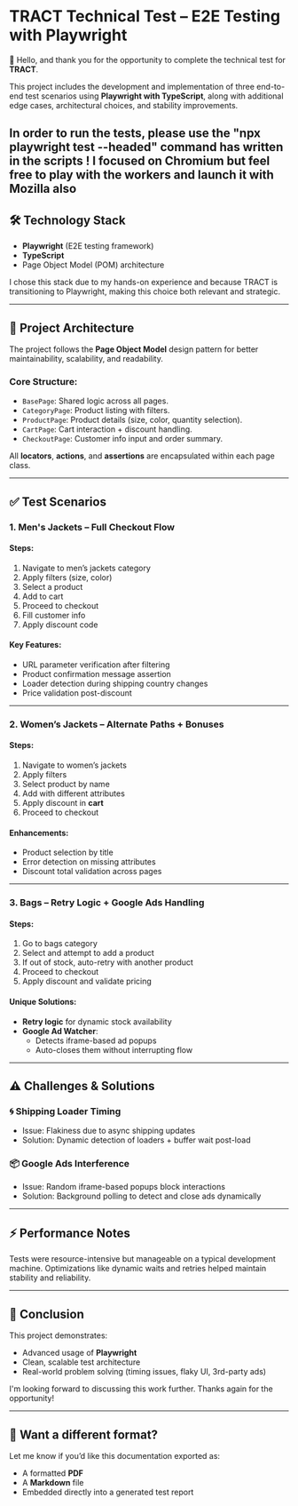 # TRACT Technical Test – E2E Testing with Playwright

👋 Hello, and thank you for the opportunity to complete the technical test for **TRACT**.

This project includes the development and implementation of three end-to-end test scenarios using **Playwright with TypeScript**, along with additional edge cases, architectural choices, and stability improvements.

In order to run the tests, please use the "npx playwright test --headed" command has written in the scripts ! 
I focused on Chromium but feel free to play with the workers and launch it with Mozilla also
---

## 🛠️ Technology Stack

- **Playwright** (E2E testing framework)
- **TypeScript**
- Page Object Model (POM) architecture

I chose this stack due to my hands-on experience and because TRACT is transitioning to Playwright, making this choice both relevant and strategic.

---

## 📁 Project Architecture

The project follows the **Page Object Model** design pattern for better maintainability, scalability, and readability.

### Core Structure:

- `BasePage`: Shared logic across all pages.
- `CategoryPage`: Product listing with filters.
- `ProductPage`: Product details (size, color, quantity selection).
- `CartPage`: Cart interaction + discount handling.
- `CheckoutPage`: Customer info input and order summary.

All **locators**, **actions**, and **assertions** are encapsulated within each page class.

---

## ✅ Test Scenarios

### 1. Men's Jackets – Full Checkout Flow

#### Steps:
1. Navigate to men’s jackets category
2. Apply filters (size, color)
3. Select a product
4. Add to cart
5. Proceed to checkout
6. Fill customer info
7. Apply discount code

#### Key Features:
- URL parameter verification after filtering
- Product confirmation message assertion
- Loader detection during shipping country changes
- Price validation post-discount

---

### 2. Women’s Jackets – Alternate Paths + Bonuses

#### Steps:
1. Navigate to women’s jackets
2. Apply filters
3. Select product by name
4. Add with different attributes
5. Apply discount in **cart**
6. Proceed to checkout

#### Enhancements:
- Product selection by title
- Error detection on missing attributes
- Discount total validation across pages

---

### 3. Bags – Retry Logic + Google Ads Handling

#### Steps:
1. Go to bags category
2. Select and attempt to add a product
3. If out of stock, auto-retry with another product
4. Proceed to checkout
5. Apply discount and validate pricing

#### Unique Solutions:
- **Retry logic** for dynamic stock availability
- **Google Ad Watcher**:
    - Detects iframe-based ad popups
    - Auto-closes them without interrupting flow

---

## ⚠️ Challenges & Solutions

### 🌀 Shipping Loader Timing
- Issue: Flakiness due to async shipping updates
- Solution: Dynamic detection of loaders + buffer wait post-load

### 📦 Google Ads Interference
- Issue: Random iframe-based popups block interactions
- Solution: Background polling to detect and close ads dynamically

---

## ⚡ Performance Notes

Tests were resource-intensive but manageable on a typical development machine. Optimizations like dynamic waits and retries helped maintain stability and reliability.

---

## 🧠 Conclusion

This project demonstrates:
- Advanced usage of **Playwright**
- Clean, scalable test architecture
- Real-world problem solving (timing issues, flaky UI, 3rd-party ads)

I'm looking forward to discussing this work further. Thanks again for the opportunity!

---

## 📄 Want a different format?

Let me know if you’d like this documentation exported as:
- A formatted **PDF**
- A **Markdown** file
- Embedded directly into a generated test report

